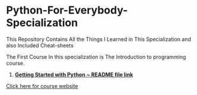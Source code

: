 # Python-For-Everybody-Specialization
This Repository Contains All the Things I Learned in This Specialization and also Included Cheat-sheets

The First Course In this specialization is The Introduction to programming course.

1. **[Getting Started with Python  ~  README file link]()**

[Click here for course website](https://www.coursera.org/learn/python?specialization=python)


